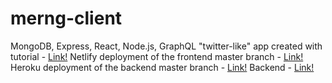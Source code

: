 # merng-client

MongoDB, Express, React, Node.js, GraphQL "twitter-like" app created with tutorial - [Link!](https://www.youtube.com/watch?v=n1mdAPFq2Os&ab_channel=freeCodeCamp.org)
Netlify deployment of the frontend master branch - [Link!](https://jovial-wing-40af96.netlify.app/)
Heroku deployment of the backend master branch - [Link!](https://dry-inlet-62521.herokuapp.com/)
Backend - [Link!](https://github.com/asdasd-dev/merng-server)
